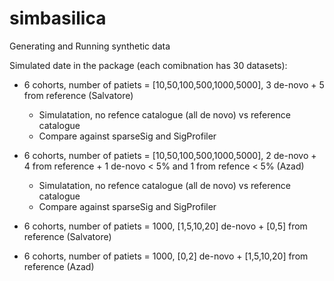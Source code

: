 # simbasilica
Generating and Running synthetic data


Simulated date in the package (each comibnation has 30 datasets):

* 6 cohorts, number of patiets = [10,50,100,500,1000,5000], 3 de-novo + 5 from reference (Salvatore)
  * Simulatation, no refence catalogue (all de novo) vs reference catalogue
  * Compare against sparseSig and SigProfiler

* 6 cohorts, number of patiets = [10,50,100,500,1000,5000], 2 de-novo + 4 from reference + 1 de-novo < 5% and 1 from refence < 5% (Azad)
  * Simulatation, no refence catalogue (all de novo) vs reference catalogue
  * Compare against sparseSig and SigProfiler

* 6 cohorts, number of patiets = 1000, [1,5,10,20] de-novo + [0,5] from reference (Salvatore)
* 6 cohorts, number of patiets = 1000, [0,2] de-novo + [1,5,10,20] from reference (Azad)
